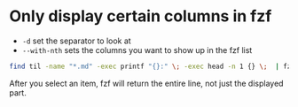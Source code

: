 # Only display certain columns in fzf

* `-d` set the separator to look at
* `--with-nth`  sets the columns you want to show up in the fzf list

```bash
find til -name "*.md" -exec printf "{}:" \; -exec head -n 1 {} \;  | fzf -d ":" --with-nth 2 | cat $(awk -F: {"print \$1"})'
```

After you select an item, fzf will return the entire line, not just the displayed part. 
